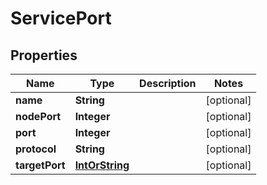 
# ServicePort

## Properties
Name | Type | Description | Notes
------------ | ------------- | ------------- | -------------
**name** | **String** |  |  [optional]
**nodePort** | **Integer** |  |  [optional]
**port** | **Integer** |  |  [optional]
**protocol** | **String** |  |  [optional]
**targetPort** | [**IntOrString**](IntOrString.md) |  |  [optional]



